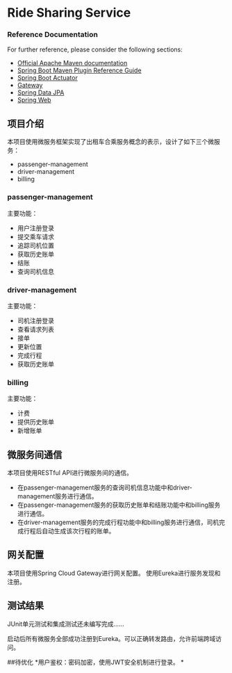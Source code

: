 # Ride Sharing Service

### Reference Documentation

For further reference, please consider the following sections:

* [Official Apache Maven documentation](https://maven.apache.org/guides/index.html)
* [Spring Boot Maven Plugin Reference Guide](https://docs.spring.io/spring-boot/3.3.6/maven-plugin)
* [Spring Boot Actuator](https://docs.spring.io/spring-boot/3.3.6/reference/actuator/index.html)
* [Gateway](https://docs.spring.io/spring-cloud-gateway/reference/spring-cloud-gateway-server-mvc.html)
* [Spring Data JPA](https://docs.spring.io/spring-boot/3.3.6/reference/data/sql.html#data.sql.jpa-and-spring-data)
* [Spring Web](https://docs.spring.io/spring-boot/3.3.6/reference/web/servlet.html)

## 项目介绍
本项目使用微服务框架实现了出租车合乘服务概念的表示，设计了如下三个微服务：

* passenger-management
* driver-management
* billing
### passenger-management
主要功能：
* 用户注册登录
* 提交乘车请求
* 追踪司机位置
* 获取历史账单
* 结账
* 查询司机信息

### driver-management
主要功能：
* 司机注册登录
* 查看请求列表
* 接单
* 更新位置
* 完成行程
* 获取历史账单

### billing
主要功能：
* 计费
* 提供历史账单
* 新增账单

## 微服务间通信
本项目使用RESTful API进行微服务间的通信。

* 在passenger-management服务的查询司机信息功能中和driver-management服务进行通信。
* 在passenger-management服务的获取历史账单和结账功能中和billing服务进行通信。
* 在driver-management服务的完成行程功能中和billing服务进行通信，司机完成行程后自动生成该次行程的账单。

## 网关配置
本项目使用Spring Cloud Gateway进行网关配置。
使用Eureka进行服务发现和注册。

## 测试结果
JUnit单元测试和集成测试还未编写完成……

启动后所有微服务全部成功注册到Eureka。可以正确转发路由，允许前端跨域访问。



##待优化
*用户鉴权：密码加密，使用JWT安全机制进行登录。
*


